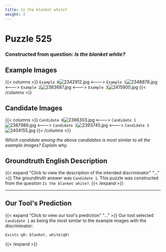 ```yaml
---
title: Is the blanket white?
weight: 3
---
```


# Puzzle 525
### Constructed from question: _Is the blanket white?_


## Example Images
{{< columns >}}
`Example 0`![2342912.jpg](/gqa_images/2342912.jpg)
<--->
`Example 1`![2348878.jpg](/gqa_images/2348878.jpg)
<--->
`Example 2`![2383687.jpg](/gqa_images/2383687.jpg)
<--->
`Example 3`![2415900.jpg](/gqa_images/2415900.jpg)
{{< /columns >}}

## Candidate Images
{{< columns >}}
`Candidate 0`![2366303.jpg](/gqa_images/2366303.jpg)
<--->
`Candidate 1`![2387989.jpg](/gqa_images/2387989.jpg)
<--->
`Candidate 2`![2393745.jpg](/gqa_images/2393745.jpg)
<--->
`Candidate 3`![2404155.jpg](/gqa_images/2404155.jpg)
{{< /columns >}}

*Which candidate among the above candidates is most similar to all the example images? Explain why.*

## Groundtruth English Description

{{< expand "Click to view the description of the intended discriminator" "..." >}}
The groundtruth answer was `Candidate 1`. This puzzle was constructed from the question `Is the blanket white?`.
{{< /expand >}}

---

## Our Tool's Prediction

{{< expand "Click to view our tool's prediction" "..." >}}
Our tool selected `Candidate 1` as being the most similar to the example images with the discriminator:
```plaintext
Exists q0: blanket. white(q0)
```
{{< /expand >}}
